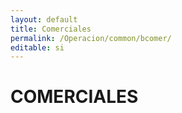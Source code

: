 ```yaml
---
layout: default
title: Comerciales
permalink: /Operacion/common/bcomer/
editable: si
---
```


# COMERCIALES

